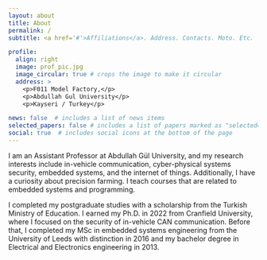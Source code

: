 ```yaml
---
layout: about
title: About
permalink: /
subtitle: <a href='#'>Affiliations</a>. Address. Contacts. Moto. Etc.

profile:
  align: right
  image: prof_pic.jpg
  image_circular: true # crops the image to make it circular
  address: >
    <p>F011 Model Factory,</p>
    <p>Abdullah Gul University</p>
    <p>Kayseri / Turkey</p>

news: false  # includes a list of news items
selected_papers: false # includes a list of papers marked as "selected={true}"
social: true  # includes social icons at the bottom of the page
---
```

I am an Assistant Professor at Abdullah Gül University,
 and my research interests include in-vehicle communication,
 cyber-physical systems security, embedded systems, and the internet
 of things. Additionally, I have a curiosity about precision farming.
 I teach courses that are related to embedded systems and programming.

I completed my postgraduate studies with a scholarship
 from the Turkish Ministry of Education. I earned my Ph.D. in 2022
 from Cranfield University, where I focused on the security
 of in-vehicle CAN communication. Before that, I completed my MSc in
 embedded systems engineering from the University of Leeds with distinction in 2016 and my bachelor degree in Electrical and Electronics engineering in 2013.